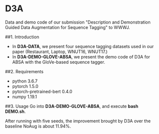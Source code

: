 # D3A
Data and demo code of our submission "Description and Demonstration Guided Data Augmentation for Sequence Tagging" to WWWJ.

##1. Introduction
* In **D3A-DATA**, we present four sequence tagging datasets used in our paper (Restaurant, Laptop, WNUT16, WNUT17.)
* In **D3A-DEMO-GLOVE-ABSA**, we present the demo code of D3A for ABSA with the GloVe-based sequence tagger.

##2. Requirements
* python 3.6.7
* pytorch 1.5.0
* pytorch-pretrained-bert 0.4.0
* numpy 1.19.1

##3. Usage
Go into **D3A-DEMO-GLOVE-ABSA**, and execute **bash DEMO.sh**.

After running with five seeds, the improvement brought by D3A over the baseline NoAug is about 11.94%.

